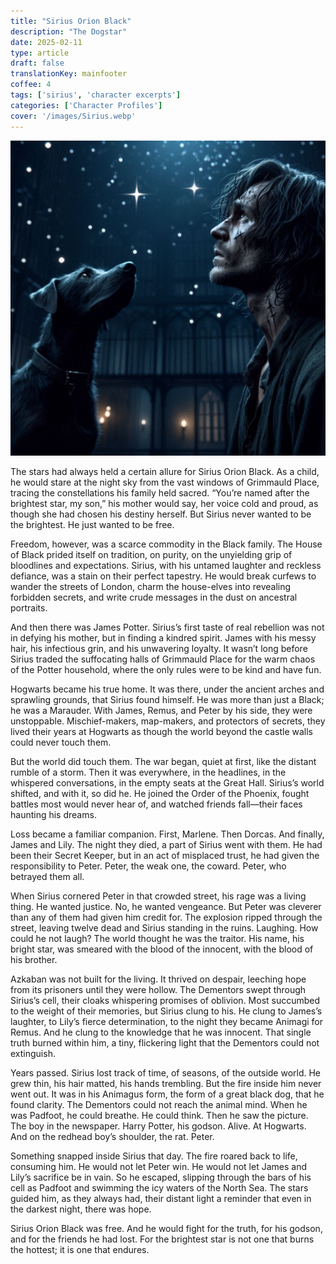 ```yaml
---
title: "Sirius Orion Black"
description: "The Dogstar"
date: 2025-02-11
type: article
draft: false
translationKey: mainfooter
coffee: 4
tags: ['sirius', 'character excerpts']
categories: ['Character Profiles']
cover: '/images/Sirius.webp'
---
```


![Lonely Sirius](/images/sirius_lost.jpg)

The stars had always held a certain allure for Sirius Orion Black. As a child, he would stare at the night sky from the vast windows of Grimmauld Place, tracing the constellations his family held sacred. “You’re named after the brightest star, my son,” his mother would say, her voice cold and proud, as though she had chosen his destiny herself. But Sirius never wanted to be the brightest. He just wanted to be free.

Freedom, however, was a scarce commodity in the Black family. The House of Black prided itself on tradition, on purity, on the unyielding grip of bloodlines and expectations. Sirius, with his untamed laughter and reckless defiance, was a stain on their perfect tapestry. He would break curfews to wander the streets of London, charm the house-elves into revealing forbidden secrets, and write crude messages in the dust on ancestral portraits.

And then there was James Potter. Sirius’s first taste of real rebellion was not in defying his mother, but in finding a kindred spirit. James with his messy hair, his infectious grin, and his unwavering loyalty. It wasn’t long before Sirius traded the suffocating halls of Grimmauld Place for the warm chaos of the Potter household, where the only rules were to be kind and have fun.

Hogwarts became his true home. It was there, under the ancient arches and sprawling grounds, that Sirius found himself. He was more than just a Black; he was a Marauder. With James, Remus, and Peter by his side, they were unstoppable. Mischief-makers, map-makers, and protectors of secrets, they lived their years at Hogwarts as though the world beyond the castle walls could never touch them.

But the world did touch them. The war began, quiet at first, like the distant rumble of a storm. Then it was everywhere, in the headlines, in the whispered conversations, in the empty seats at the Great Hall. Sirius’s world shifted, and with it, so did he. He joined the Order of the Phoenix, fought battles most would never hear of, and watched friends fall—their faces haunting his dreams.

Loss became a familiar companion. First, Marlene. Then Dorcas. And finally, James and Lily. The night they died, a part of Sirius went with them. He had been their Secret Keeper, but in an act of misplaced trust, he had given the responsibility to Peter. Peter, the weak one, the coward. Peter, who betrayed them all.

When Sirius cornered Peter in that crowded street, his rage was a living thing. He wanted justice. No, he wanted vengeance. But Peter was cleverer than any of them had given him credit for. The explosion ripped through the street, leaving twelve dead and Sirius standing in the ruins. Laughing. How could he not laugh? The world thought he was the traitor. His name, his bright star, was smeared with the blood of the innocent, with the blood of his brother.

Azkaban was not built for the living. It thrived on despair, leeching hope from its prisoners until they were hollow. The Dementors swept through Sirius’s cell, their cloaks whispering promises of oblivion. Most succumbed to the weight of their memories, but Sirius clung to his. He clung to James’s laughter, to Lily’s fierce determination, to the night they became Animagi for Remus. And he clung to the knowledge that he was innocent. That single truth burned within him, a tiny, flickering light that the Dementors could not extinguish.

Years passed. Sirius lost track of time, of seasons, of the outside world. He grew thin, his hair matted, his hands trembling. But the fire inside him never went out. It was in his Animagus form, the form of a great black dog, that he found clarity. The Dementors could not reach the animal mind. When he was Padfoot, he could breathe. He could think.
Then he saw the picture. The boy in the newspaper. Harry Potter, his godson. Alive. At Hogwarts. And on the redhead boy’s shoulder, the rat. Peter.

Something snapped inside Sirius that day. The fire roared back to life, consuming him. He would not let Peter win. He would not let James and Lily’s sacrifice be in vain. So he escaped, slipping through the bars of his cell as Padfoot and swimming the icy waters of the North Sea. The stars guided him, as they always had, their distant light a reminder that even in the darkest night, there was hope.

Sirius Orion Black was free. And he would fight for the truth, for his godson, and for the friends he had lost. For the brightest star is not one that burns the hottest; it is one that endures.
